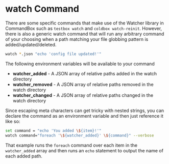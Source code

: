 # watch Command

There are some specific commands that make use of the Watcher library in CommandBox such as `testbox watch` and `coldbox watch-reinit`.  However, there is also a generic watch command that will run any arbitrary command of your choosing when a path matching your file globbing pattern is added/updated/deleted. 

```bash
watch *.json "echo 'config file updated!'"
```

The following environment variables will be available to your command

* **watcher\_added** - A JSON array of relative paths added in the watch directory
* **watcher\_removed** - A JSON array of relative paths removed in the watch directory
* **watcher\_changed** - A JSON array of relative paths changed in the watch directory

Since escaping meta characters can get tricky with nested strings, you can declare the command as an environment variable and then just reference it like so:

```bash
set command = "echo 'You added \${item}!'"
watch command="foreach '\${watcher_added}' \${command}" --verbose
```

That example runs the `foreach` command over each item in the `watcher_added` array and then runs an `echo` statement to output the name of each added path.

